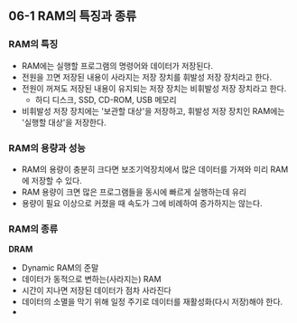 ## 06-1 RAM의 특징과 종류
### RAM의 특징
- RAM에는 실행할 프로그램의 명령어와 데이터가 저장된다.
- 전원을 끄면 저장된 내용이 사라지는 저장 장치를 휘발성 저장 장치라고 한다.
- 전원이 꺼져도 저장된 내용이 유지되는 저장 장치는 비휘발성 저장 장치라고 한다.
	- 하디 디스크, SSD, CD-ROM, USB 메모리
- 비휘발성 저장 장치에는 '보관할 대상'을 저장하고, 휘발성 저장 장치인 RAM에는 '실행할 대상'을 저장한다.

### RAM의 용량과 성능
- RAM의 용량이 충분히 크다면 보조기억장치에서 많은 데이터를 가져와 미리 RAM에 저장할 수 있다.
- RAM 용량이 크면 많은 프로그램들을 동시에 빠르게 실행하는데 유리
- 용량이 필요 이상으로 커졌을 때 속도가 그에 비례하여 증가하지는 않는다.

### RAM의 종류
**DRAM**
- Dynamic RAM의 준말
- 데이터가 동적으로 변하는(사라지는) RAM
- 시간이 지나면 저장된 데이터가 점차 사라진다
- 데이터의 소멸을 막기 위해 일정 주기로 데이터를 재활성화(다시 저장)해야 한다.
- 